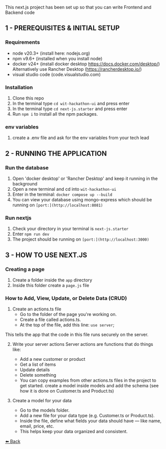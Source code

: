 This next.js project has been set up so that you can write Frontend and Backend code

## 1 - PREREQUISITES & INITIAL SETUP

### Requirements
* node v20.3+ (install here: nodejs.org)
* npm v9.6+ (installed when you install node) 
* docker v24+ (install docker desktop https://docs.docker.com/desktop/)
    Alternatively use Rancher Desktop (https://rancherdesktop.io/)
* visual studio code (code.visualstudio.com)

### Installation
1. Clone this repo
2. In the terminal type `cd wit-hackathon-ui` and press enter 
3. In the terminal type `cd next-js.starter` and press enter
4. Run `npm i` to install all the npm packages.

### env variables
1. create a .env file and ask for the env variables from your tech lead

## 2 - RUNNING THE APPLICATION

### Run the database
1. Open 'docker desktop' or 'Rancher Desktop' and keep it running in the background
2. Open a new terminal and cd into `wit-hackathon-ui`
3. Enter in the terminal: `docker compose up --build`
4. You can view your database using mongo-express which should be running on `[port:](http://localhost:8081)`

### Run nextjs 
1. Check your directory in your terminal is `next-js.starter`
2. Enter `npm run dev`
3. The project should be running on `[port:](http://localhost:3000)`

## 3 - HOW TO USE NEXT.JS 

### Creating a page
1. Create a folder inside the `app` directory
2. Inside this folder create a `page.js` file

### How to Add, View, Update, or Delete Data (CRUD)
1. Create an actions.ts file
    - Go to the folder of the page you're working on.
    - Create a file called actions.ts.
    - At the top of the file, add this line: `use server`;

This tells the app that the code in this file runs securely on the server.

2. Write your server actions
    Server actions are functions that do things like:
    - Add a new customer or product
    - Get a list of items
    - Update details
    - Delete something
    - You can copy examples from other actions.ts files in the project to get started.
    create a model inside models and add the schema (see how it is done on Customer.ts and Product.ts)

3. Create a model for your data
    - Go to the models folder.
    - Add a new file for your data type (e.g. Customer.ts or Product.ts).
    - Inside the file, define what fields your data should have — like name, email, price, etc.
    - This helps keep your data organized and consistent.


[⬅️ Back](../README.md)